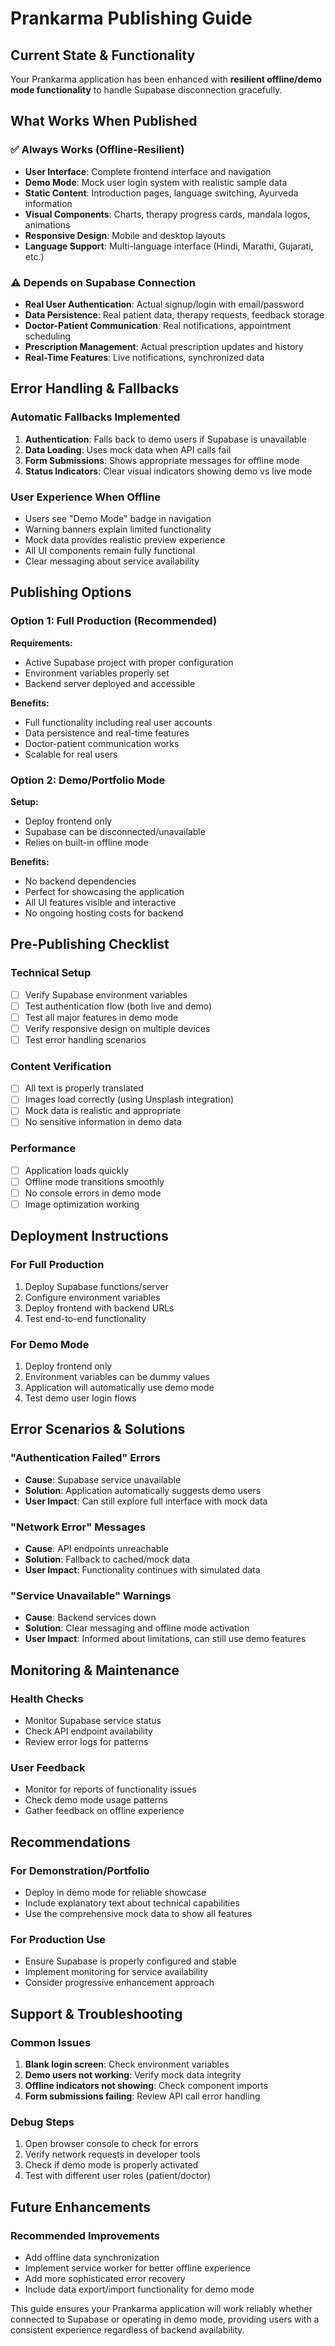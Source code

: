 # Prankarma Publishing Guide

## Current State & Functionality

Your Prankarma application has been enhanced with **resilient offline/demo mode functionality** to handle Supabase disconnection gracefully.

## What Works When Published

### ✅ Always Works (Offline-Resilient)
- **User Interface**: Complete frontend interface and navigation
- **Demo Mode**: Mock user login system with realistic sample data
- **Static Content**: Introduction pages, language switching, Ayurveda information
- **Visual Components**: Charts, therapy progress cards, mandala logos, animations
- **Responsive Design**: Mobile and desktop layouts
- **Language Support**: Multi-language interface (Hindi, Marathi, Gujarati, etc.)

### ⚠️ Depends on Supabase Connection
- **Real User Authentication**: Actual signup/login with email/password
- **Data Persistence**: Real patient data, therapy requests, feedback storage
- **Doctor-Patient Communication**: Real notifications, appointment scheduling
- **Prescription Management**: Actual prescription updates and history
- **Real-Time Features**: Live notifications, synchronized data

## Error Handling & Fallbacks

### Automatic Fallbacks Implemented
1. **Authentication**: Falls back to demo users if Supabase is unavailable
2. **Data Loading**: Uses mock data when API calls fail
3. **Form Submissions**: Shows appropriate messages for offline mode
4. **Status Indicators**: Clear visual indicators showing demo vs live mode

### User Experience When Offline
- Users see "Demo Mode" badge in navigation
- Warning banners explain limited functionality
- Mock data provides realistic preview experience
- All UI components remain fully functional
- Clear messaging about service availability

## Publishing Options

### Option 1: Full Production (Recommended)
**Requirements:**
- Active Supabase project with proper configuration
- Environment variables properly set
- Backend server deployed and accessible

**Benefits:**
- Full functionality including real user accounts
- Data persistence and real-time features
- Doctor-patient communication works
- Scalable for real users

### Option 2: Demo/Portfolio Mode
**Setup:**
- Deploy frontend only
- Supabase can be disconnected/unavailable
- Relies on built-in offline mode

**Benefits:**
- No backend dependencies
- Perfect for showcasing the application
- All UI features visible and interactive
- No ongoing hosting costs for backend

## Pre-Publishing Checklist

### Technical Setup
- [ ] Verify Supabase environment variables
- [ ] Test authentication flow (both live and demo)
- [ ] Test all major features in demo mode
- [ ] Verify responsive design on multiple devices
- [ ] Test error handling scenarios

### Content Verification
- [ ] All text is properly translated
- [ ] Images load correctly (using Unsplash integration)
- [ ] Mock data is realistic and appropriate
- [ ] No sensitive information in demo data

### Performance
- [ ] Application loads quickly
- [ ] Offline mode transitions smoothly
- [ ] No console errors in demo mode
- [ ] Image optimization working

## Deployment Instructions

### For Full Production
1. Deploy Supabase functions/server
2. Configure environment variables
3. Deploy frontend with backend URLs
4. Test end-to-end functionality

### For Demo Mode
1. Deploy frontend only
2. Environment variables can be dummy values
3. Application will automatically use demo mode
4. Test demo user login flows

## Error Scenarios & Solutions

### "Authentication Failed" Errors
- **Cause**: Supabase service unavailable
- **Solution**: Application automatically suggests demo users
- **User Impact**: Can still explore full interface with mock data

### "Network Error" Messages
- **Cause**: API endpoints unreachable
- **Solution**: Fallback to cached/mock data
- **User Impact**: Functionality continues with simulated data

### "Service Unavailable" Warnings
- **Cause**: Backend services down
- **Solution**: Clear messaging and offline mode activation
- **User Impact**: Informed about limitations, can still use demo features

## Monitoring & Maintenance

### Health Checks
- Monitor Supabase service status
- Check API endpoint availability
- Review error logs for patterns

### User Feedback
- Monitor for reports of functionality issues
- Check demo mode usage patterns
- Gather feedback on offline experience

## Recommendations

### For Demonstration/Portfolio
- Deploy in demo mode for reliable showcase
- Include explanatory text about technical capabilities
- Use the comprehensive mock data to show all features

### For Production Use
- Ensure Supabase is properly configured and stable
- Implement monitoring for service availability
- Consider progressive enhancement approach

## Support & Troubleshooting

### Common Issues
1. **Blank login screen**: Check environment variables
2. **Demo users not working**: Verify mock data integrity
3. **Offline indicators not showing**: Check component imports
4. **Form submissions failing**: Review API call error handling

### Debug Steps
1. Open browser console to check for errors
2. Verify network requests in developer tools
3. Check if demo mode is properly activated
4. Test with different user roles (patient/doctor)

## Future Enhancements

### Recommended Improvements
- Add offline data synchronization
- Implement service worker for better offline experience
- Add more sophisticated error recovery
- Include data export/import functionality for demo mode

This guide ensures your Prankarma application will work reliably whether connected to Supabase or operating in demo mode, providing users with a consistent experience regardless of backend availability.
